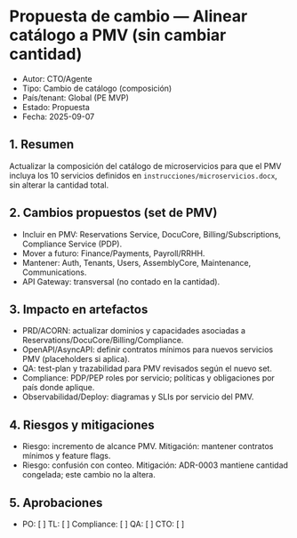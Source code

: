 # Propuesta de cambio — Alinear catálogo a PMV (sin cambiar cantidad)

- Autor: CTO/Agente
- Tipo: Cambio de catálogo (composición)
- País/tenant: Global (PE MVP)
- Estado: Propuesta
- Fecha: 2025-09-07

## 1. Resumen
Actualizar la composición del catálogo de microservicios para que el PMV incluya los 10 servicios definidos en `instrucciones/microservicios.docx`, sin alterar la cantidad total.

## 2. Cambios propuestos (set de PMV)
- Incluir en PMV: Reservations Service, DocuCore, Billing/Subscriptions, Compliance Service (PDP).
- Mover a futuro: Finance/Payments, Payroll/RRHH.
- Mantener: Auth, Tenants, Users, AssemblyCore, Maintenance, Communications.
- API Gateway: transversal (no contado en la cantidad).

## 3. Impacto en artefactos
- PRD/ACORN: actualizar dominios y capacidades asociadas a Reservations/DocuCore/Billing/Compliance.
- OpenAPI/AsyncAPI: definir contratos mínimos para nuevos servicios PMV (placeholders si aplica).
- QA: test-plan y trazabilidad para PMV revisados según el nuevo set.
- Compliance: PDP/PEP roles por servicio; políticas y obligaciones por país donde aplique.
- Observabilidad/Deploy: diagramas y SLIs por servicio del PMV.

## 4. Riesgos y mitigaciones
- Riesgo: incremento de alcance PMV. Mitigación: mantener contratos mínimos y feature flags.
- Riesgo: confusión con conteo. Mitigación: ADR-0003 mantiene cantidad congelada; este cambio no la altera.

## 5. Aprobaciones
- PO: [ ]  TL: [ ]  Compliance: [ ]  QA: [ ]  CTO: [ ]

